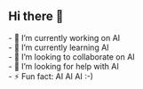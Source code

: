 ## Hi there 👋 


<!--
**doron-issta/doron-issta** is a ✨ _special_ ✨ repository because its `README.md` (this file) appears on your GitHub profile.
Here are some ideas to get you started:
--!>



- 🔭 I’m currently working on AI <br>
- 🌱 I’m currently learning AI <br>
- 👯 I’m looking to collaborate on AI<br>
- 🤔 I’m looking for help with AI<br>
- ⚡ Fun fact: AI AI AI  :-)<br>

